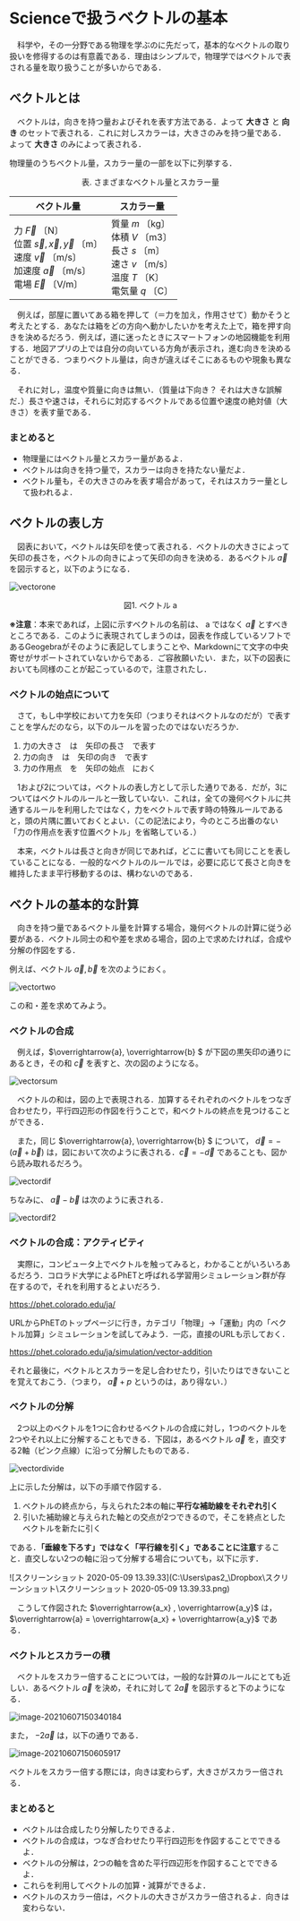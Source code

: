 # Scienceで扱うベクトルの基本 #

　科学や，その一分野である物理を学ぶのに先だって，基本的なベクトルの取り扱いを修得するのは有意義である．理由はシンプルで，物理学ではベクトルで表される量を取り扱うことが多いからである．



## べクトルとは ##

　ベクトルは，向きを持つ量およびそれを表す方法である．よって **大きさ** と **向き** のセットで表される．これに対しスカラーは，大きさのみを持つ量である．よって **大きさ** のみによって表される．

物理量のうちベクトル量，スカラー量の一部を以下に列挙する．



<div style="text-align:center">表. さまざまなベクトル量とスカラー量</div>

| ベクトル量                                                   | スカラー量                                                   |
| ------------------------------------------------------------ | ------------------------------------------------------------ |
| 力 $\overrightarrow{F}\;〔\mathrm{N}〕$<br />位置 $\overrightarrow{s}, \overrightarrow{x}, \overrightarrow{y}\;〔\mathrm{m}〕$ <br />速度 $\overrightarrow{v}$ 〔m/s〕<br />加速度 $\overrightarrow{a}$ 〔m/s〕<br />電場 $\overrightarrow{E}$ 〔V/m〕 | 質量 $m$ 〔kg〕<br />体積 $V$ 〔m3〕<br />長さ $s$ 〔m〕<br />速さ $v$ 〔m/s〕<br />温度 $T$ 〔K〕<br />電気量 $q$ 〔C〕 |



　例えば，部屋に置いてある箱を押して（＝力を加え，作用させて）動かそうと考えたとする．あなたは箱をどの方向へ動かしたいかを考えた上で，箱を押す向きを決めるだろう．例えば，道に迷ったときにスマートフォンの地図機能を利用する．地図アプリの上では自分の向いている方角が表示され，進む向きを決めることができる．つまりベクトル量は，向きが違えばそこにあるものや現象も異なる．

　それに対し，温度や質量に向きは無い．（質量は下向き？ それは大きな誤解だ．）長さや速さは，それらに対応するベクトルである位置や速度の絶対値（大きさ）を表す量である．



### まとめると ###

- 物理量にはベクトル量とスカラー量があるよ．
- ベクトルは向きを持つ量で，スカラーは向きを持たない量だよ．
- ベクトル量も，その大きさのみを表す場合があって，それはスカラー量として扱われるよ．



## ベクトルの表し方 ##

　図表において，ベクトルは矢印を使って表される．ベクトルの大きさによって矢印の長さを，ベクトルの向きによって矢印の向きを決める．あるベクトル $\overrightarrow{a}$ を図示すると，以下のようになる．



![vectorone](./pictures/vector/vectorone.png)

<div style="text-align:center">図1. ベクトル a </div>



**※注意**：本来であれば，上図に示すベクトルの名前は、 a ではなく $\overrightarrow{a}$ とすべきところである．このように表現されてしまうのは，図表を作成しているソフトであるGeogebraがそのように表記してしまうことや、Markdownにて文字の中央寄せがサポートされていないからである．ご容赦願いたい．また，以下の図表においても同様のことが起こっているので，注意されたし．



### ベクトルの始点について ###

　さて，もし中学校において力を矢印（つまりそれはベクトルなのだが）で表すことを学んだのなら，以下のルールを習ったのではないだろうか．



1. 力の大きさ　は　矢印の長さ　で表す
2. 力の向き　は　矢印の向き　で表す
3. 力の作用点　を　矢印の始点　におく



　1および2については，ベクトルの表し方として示した通りである．だが，3についてはベクトルのルールと一致していない．これは，全ての幾何ベクトルに共通するルールを利用したではなく，力をベクトルで表す時の特殊ルールであると，頭の片隅に置いておくとよい．（この記法により，今のところ出番のない「力の作用点を表す位置ベクトル」を省略している．）

　本来，ベクトルは長さと向きが同じであれば，どこに書いても同じことを表していることになる．一般的なベクトルのルールでは，必要に応じて長さと向きを維持したまま平行移動するのは、構わないのである．



## ベクトルの基本的な計算 ##

　向きを持つ量であるベクトル量を計算する場合，幾何ベクトルの計算に従う必要がある．ベクトル同士の和や差を求める場合，図の上で求めたければ，合成や分解の作図をする．

例えば、ベクトル $\overrightarrow{a}, \overrightarrow{b}$ を次のようにおく。



![vectortwo](./pictures/vector/vectortwo.png)



この和・差を求めてみよう。



### ベクトルの合成 ###

　例えば，$\overrightarrow{a}, \overrightarrow{b} $ が下図の黒矢印の通りにあるとき，その和 $\overrightarrow{c}$ を表すと、次の図のようになる。



![vectorsum](./pictures/vector/vectorsum.png)





　ベクトルの和は，図の上で表現される．加算するそれぞれのベクトルをつなぎ合わせたり，平行四辺形の作図を行うことで，和ベクトルの終点を見つけることができる．

　また，同じ $\overrightarrow{a}, \overrightarrow{b} $ について，  $\overrightarrow{d}=- \left( \overrightarrow{a}+\overrightarrow{b}\right)$ は，図において次のように表される．$\overrightarrow{c}=-\overrightarrow{d}$ であることも、図から読み取れるだろう。



![vectordif](./pictures/vector/vectorarc.png)





ちなみに、 $\overrightarrow{a}-\overrightarrow{b}$ は次のように表される．



![vectordif2](./pictures/vector/vectordif.png)







### ベクトルの合成：アクティビティ

　実際に，コンピュータ上でベクトルを触ってみると，わかることがいろいろあるだろう．コロラド大学によるPhETと呼ばれる学習用シミュレーション群が存在するので，それを利用するとよいだろう．

https://phet.colorado.edu/ja/

URLからPhETのトップページに行き，カテゴリ「物理」→「運動」内の「ベクトル加算」シミュレーションを試してみよう．一応，直接のURLも示しておく．

https://phet.colorado.edu/ja/simulation/vector-addition



それと最後に，ベクトルとスカラーを足し合わせたり，引いたりはできないことを覚えておこう．（つまり， $\overrightarrow{a} + p$ というのは，あり得ない．）



### ベクトルの分解

　2つ以上のベクトルを1つに合わせるベクトルの合成に対し，1つのベクトルを2つやそれ以上に分解することもできる．下図は，あるベクトル $\overrightarrow{a}$ を，直交する2軸（ピンク点線）に沿って分解したものである．



![vectordivide](./pictures/vectordivide.png)



上に示した分解は，以下の手順で作図する．

1. ベクトルの終点から，与えられた2本の軸に**平行な補助線をそれぞれ引く**
2. 引いた補助線と与えられた軸との交点が2つできるので，そこを終点としたベクトルを新たに引く

である．**「垂線を下ろす」ではなく「平行線を引く」であることに注意**すること．直交しない2つの軸に沿って分解する場合についても，以下に示す．



![スクリーンショット 2020-05-09 13.39.33](C:\Users\pas2_\Dropbox\スクリーンショット\スクリーンショット 2020-05-09 13.39.33.png)



　こうして作図された $\overrightarrow{a_x} , \overrightarrow{a_y}$ は，  $\overrightarrow{a} = \overrightarrow{a_x} + \overrightarrow{a_y}$ である．



### ベクトルとスカラーの積 

　ベクトルをスカラー倍することについては，一般的な計算のルールにとても近しい．あるベクトル $\overrightarrow{a}$ を決め，それに対して $2\overrightarrow{a}$ を図示すると下のようになる．

![image-20210607150340184](pictures/vector/image-20210607150340184.png)





また， $-2\overrightarrow{a}$ は，以下の通りである．

![image-20210607150605917](pictures/vector/image-20210607150605917.png)





ベクトルをスカラー倍する際には，向きは変わらず，大きさがスカラー倍される．



### まとめると

- ベクトルは合成したり分解したりできるよ．
- ベクトルの合成は，つなぎ合わせたり平行四辺形を作図することでできるよ．
- ベクトルの分解は，2つの軸を含めた平行四辺形を作図することでできるよ．
- これらを利用してベクトルの加算・減算ができるよ．
- ベクトルのスカラー倍は，ベクトルの大きさがスカラー倍されるよ．向きは変わらない．

